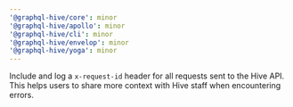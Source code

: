 ```yaml
---
'@graphql-hive/core': minor
'@graphql-hive/apollo': minor
'@graphql-hive/cli': minor
'@graphql-hive/envelop': minor
'@graphql-hive/yoga': minor
---
```


Include and log a `x-request-id` header for all requests sent to the Hive API. This helps users to
share more context with Hive staff when encountering errors.

